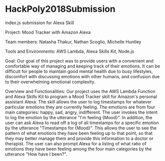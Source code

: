 # HackPoly2018Submission
index.js submission for Alexa Skill

Project: Mood Tracker with Amazon Alexa

Team members: Natasha Thakur, Nathan Scoglio, Michelle Huntley

Tools and Environments: AWS Lambda, Alexa Skills Kit, Node.js

Goal:
  Our goal of this project was to provide users with a convenient and comfortable way of managing and keeping track of their emotions. It can be difficult for people to maintain good mental health due to busy lifestyles, discomfort with discussing emotions with other humans, and confusion due to their overwhelming emotional complexity.

Overview and Functionalities:
  Our project uses the AWS Lambda Function and Alexa Skills Kit to program a Mood Tracker skill for Amazon's
  personal assistant Alexa. The skill allows the user to log timestamps for whatever particular emotions they are currently feeling. The emotions are from four main categories: happy, sad, angry, indifferent. The user invokes the intent to log the emotion by the utterance "I'm feeling {Mood}". In addition, the user can ask Alexa to read off a log of all timestamps for a specific emotion by the utterance "Timestamps for {Mood}". This allows the user to see the pattern of what emotions they have been feeling up to that point, so that they may better manage them and provide this information to a doctor or therapist. The user can also prompt Alexa for a listing of what ratio of emotions they have been feeling among the four main categories by the utterance "How have I been?".
  
